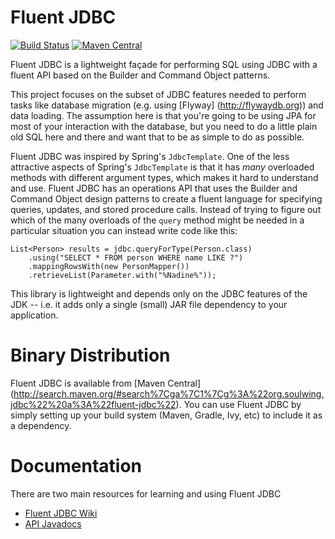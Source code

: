 Fluent JDBC
===========

[![Build Status](https://travis-ci.org/soulwing/fluent-jdbc.svg?branch=master)](https://travis-ci.org/soulwing/fluent-jdbc)
[![Maven Central](https://maven-badges.herokuapp.com/maven-central/org.soulwing.jdbc/fluent-jdbc/badge.svg)](http://search.maven.org/#search%7Cga%7C1%7Cg%3Aorg.soulwing.jdbc%20a%3Afluent-jdbc*)

Fluent JDBC is a lightweight façade for performing SQL using JDBC with a
fluent API based on the Builder and Command Object patterns.

This project focuses on the subset of JDBC features needed to perform tasks like 
database migration (e.g. using [Flyway] (http://flywaydb.org)) and data loading. 
The assumption here is that you're going to be using JPA for most of your 
interaction with the database, but you need to do a little plain old SQL here 
and there and want that to be as simple to do as possible.

Fluent JDBC was inspired by Spring's `JdbcTemplate`. One of the less attractive 
aspects of Spring's `JdbcTemplate` is that it has *many* overloaded methods with 
different argument types, which makes it hard to understand and use.  Fluent JDBC 
has an operations API that uses the Builder and Command Object design patterns to 
create a fluent language for specifying queries, updates, and stored procedure 
calls. Instead of trying to figure out which of the many overloads of the `query` 
method might be needed in a particular situation you can instead write code like 
this:

```
List<Person> results = jdbc.queryForType(Person.class)
    .using("SELECT * FROM person WHERE name LIKE ?")
    .mappingRowsWith(new PersonMapper())
    .retrieveList(Parameter.with("%Nadine%"));
```
This library is lightweight and depends only on the JDBC features of the 
JDK -- i.e. it adds only a single (small) JAR file dependency to your 
application.

Binary Distribution
===================

Fluent JDBC is available from [Maven Central] (http://search.maven.org/#search%7Cga%7C1%7Cg%3A%22org.soulwing.jdbc%22%20a%3A%22fluent-jdbc%22).
You can use Fluent JDBC by simply setting up your build system (Maven, Gradle, 
Ivy, etc) to include it as a dependency.
 
Documentation
=============

There are two main resources for learning and using Fluent JDBC

* [Fluent JDBC Wiki](https://github.com/soulwing/fluent-jdbc/wiki)
* [API Javadocs](http://soulwing.github.io/fluent-jdbc/maven-site/apidocs/)
  

